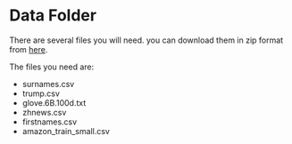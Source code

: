 # Data Folder

There are several files you will need. you can download them in zip format
from [here](https://drive.google.com/file/d/0B2hg7DTHpfLsdHhEUVhHWU5hUXc/view?usp=sharing).


The files you need are:

- surnames.csv
- trump.csv
- glove.6B.100d.txt
- zhnews.csv
- firstnames.csv
- amazon_train_small.csv

